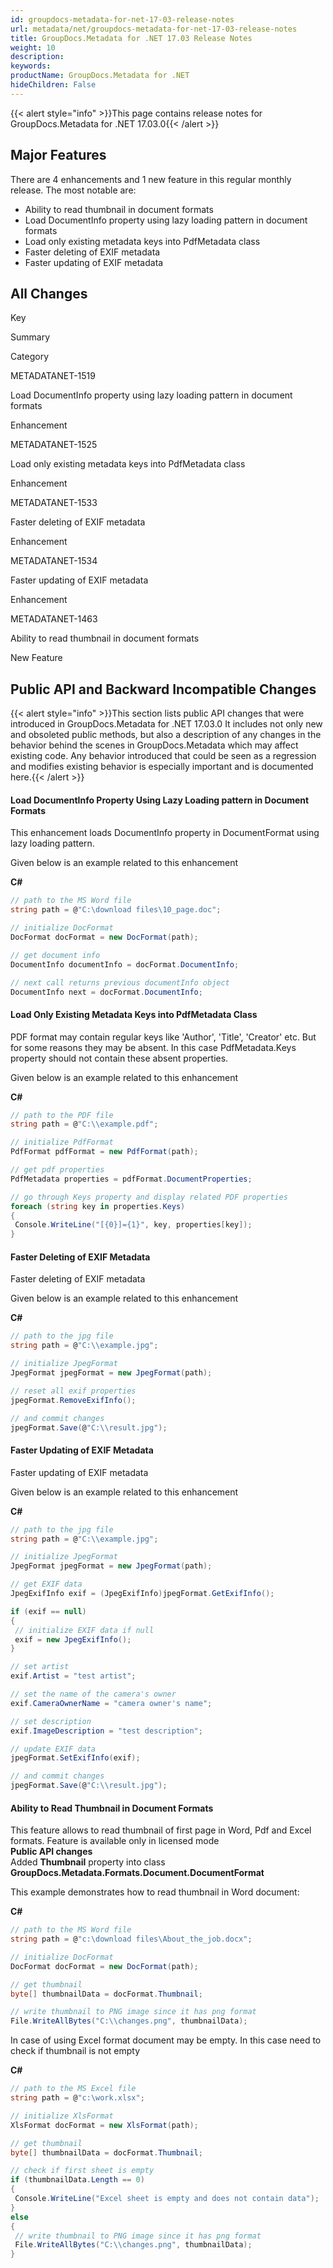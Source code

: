 ```yaml
---
id: groupdocs-metadata-for-net-17-03-release-notes
url: metadata/net/groupdocs-metadata-for-net-17-03-release-notes
title: GroupDocs.Metadata for .NET 17.03 Release Notes
weight: 10
description: 
keywords: 
productName: GroupDocs.Metadata for .NET
hideChildren: False
---
```

{{< alert style="info" >}}This page contains release notes for GroupDocs.Metadata for .NET 17.03.0{{< /alert >}}

## Major Features

There are 4 enhancements and 1 new feature in this regular monthly release. The most notable are:

*   Ability to read thumbnail in document formats
*   Load DocumentInfo property using lazy loading pattern in document formats
*   Load only existing metadata keys into PdfMetadata class
*   Faster deleting of EXIF metadata
*   Faster updating of EXIF metadata

## All Changes

Key

Summary

Category

METADATANET-1519

Load DocumentInfo property using lazy loading pattern in document formats

Enhancement

METADATANET-1525

Load only existing metadata keys into PdfMetadata class

Enhancement

METADATANET-1533

Faster deleting of EXIF metadata

Enhancement

METADATANET-1534

Faster updating of EXIF metadata

Enhancement

METADATANET-1463

Ability to read thumbnail in document formats

New Feature

## Public API and Backward Incompatible Changes

{{< alert style="info" >}}This section lists public API changes that were introduced in GroupDocs.Metadata for .NET 17.03.0 It includes not only new and obsoleted public methods, but also a description of any changes in the behavior behind the scenes in GroupDocs.Metadata which may affect existing code. Any behavior introduced that could be seen as a regression and modifies existing behavior is especially important and is documented here.{{< /alert >}}

#### Load DocumentInfo Property Using Lazy Loading pattern in Document Formats

This enhancement loads DocumentInfo property in DocumentFormat using lazy loading pattern.

Given below is an example related to this enhancement

**C#**

```csharp
// path to the MS Word file
string path = @"C:\download files\10_page.doc";

// initialize DocFormat
DocFormat docFormat = new DocFormat(path);

// get document info
DocumentInfo documentInfo = docFormat.DocumentInfo;

// next call returns previous documentInfo object
DocumentInfo next = docFormat.DocumentInfo;

```

#### Load Only Existing Metadata Keys into PdfMetadata Class

PDF format may contain regular keys like 'Author', 'Title', 'Creator' etc. But for some reasons they may be absent. In this case PdfMetadata.Keys property should not contain these absent properties.

Given below is an example related to this enhancement

**C#**

```csharp
// path to the PDF file
string path = @"C:\\example.pdf";

// initialize PdfFormat
PdfFormat pdfFormat = new PdfFormat(path);

// get pdf properties
PdfMetadata properties = pdfFormat.DocumentProperties;

// go through Keys property and display related PDF properties
foreach (string key in properties.Keys)
{
 Console.WriteLine("[{0}]={1}", key, properties[key]);
}

```

#### Faster Deleting of EXIF Metadata

Faster deleting of EXIF metadata

Given below is an example related to this enhancement

**C#**

```csharp
// path to the jpg file
string path = @"C:\\example.jpg";

// initialize JpegFormat
JpegFormat jpegFormat = new JpegFormat(path);

// reset all exif properties
jpegFormat.RemoveExifInfo();

// and commit changes
jpegFormat.Save(@"C:\\result.jpg");
```

#### Faster Updating of EXIF Metadata

Faster updating of EXIF metadata

Given below is an example related to this enhancement

**C#**

```csharp
// path to the jpg file
string path = @"C:\\example.jpg";

// initialize JpegFormat
JpegFormat jpegFormat = new JpegFormat(path);

// get EXIF data
JpegExifInfo exif = (JpegExifInfo)jpegFormat.GetExifInfo();

if (exif == null)
{
 // initialize EXIF data if null
 exif = new JpegExifInfo();
}

// set artist
exif.Artist = "test artist";

// set the name of the camera's owner
exif.CameraOwnerName = "camera owner's name";

// set description
exif.ImageDescription = "test description";

// update EXIF data
jpegFormat.SetExifInfo(exif);

// and commit changes
jpegFormat.Save(@"C:\\result.jpg");

```

#### Ability to Read Thumbnail in Document Formats

This feature allows to read thumbnail of first page in Word, Pdf and Excel formats. Feature is available only in licensed mode  
**Public API changes**  
Added **Thumbnail** property into class **GroupDocs.Metadata.Formats.Document.DocumentFormat**

This example demonstrates how to read thumbnail in Word document:

**C#**

```csharp
// path to the MS Word file
string path = @"c:\download files\About_the_job.docx";

// initialize DocFormat
DocFormat docFormat = new DocFormat(path);

// get thumbnail
byte[] thumbnailData = docFormat.Thumbnail;

// write thumbnail to PNG image since it has png format
File.WriteAllBytes("C:\\changes.png", thumbnailData);

```

In case of using Excel format document may be empty. In this case need to check if thumbnail is not empty

**C#**

```csharp
// path to the MS Excel file
string path = @"c:\work.xlsx";

// initialize XlsFormat
XlsFormat docFormat = new XlsFormat(path);

// get thumbnail
byte[] thumbnailData = docFormat.Thumbnail;

// check if first sheet is empty
if (thumbnailData.Length == 0)
{
 Console.WriteLine("Excel sheet is empty and does not contain data");
}
else
{
 // write thumbnail to PNG image since it has png format
 File.WriteAllBytes("C:\\changes.png", thumbnailData);
}

```
